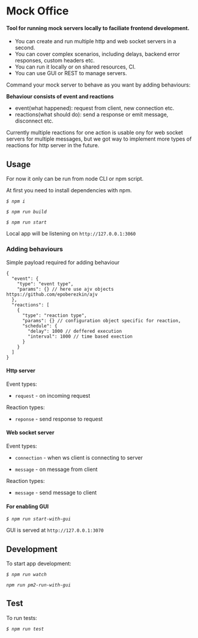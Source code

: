 # Mock Office

#### Tool for running mock servers locally to faciliate frontend development.

* You can create and run multiple http and web socket servers in a second.
* You can cover complex scenarios, including delays, backend error responses, custom headers etc.
* You can run it locally or on shared resources, CI.
* You can use GUI or REST to manage servers.

Command your mock server to behave as you want by adding behaviours:

**Behaviour consists of event and reactions**

* event(what happened): request from client, new connection etc.
* reactions(what should do): send a response or emit message, disconnect etc.

Currently multiple reactions for one action is usable ony for web socket servers for multiple messages, but we got way to implement more types of reactions for http server in the future.

## Usage
For now it only can be run from node CLI or npm script.

At first you need to install dependencies with npm.

*`$ npm i`*

*`$ npm run build`*

*`$ npm run start`*

Local app will be listening on `http://127.0.0.1:3060`

### Adding behaviours

Simple payload required for adding behaviour

```
{
  "event": {
    "type": "event type",
    "params": {} // here use ajv objects https://github.com/epoberezkin/ajv
  },
  "reactions": [
    {
      "type": "reaction type",
      "params": {} // configuration object specific for reaction,
      "schedule": {
        "delay": 1000 // deffered execution
        "interval": 1000 // time based exection
      }
    }
  ]
}
```

#### Http server

Event types:

* `request` - on incoming request

Reaction types:

* `reponse` - send response to request

#### Web socket server

Event types:

* `connection` - when ws client is connecting to server

* `message` - on message from client

Reaction types:

* `message` - send message to client

#### For enabling GUI

*`$ npm run start-with-gui`*

GUI is served at `http://127.0.0.1:3070`

## Development
To start app development:

*`$ npm run watch`*

*`npm run pm2-run-with-gui`*

## Test
To run tests:

*`$ npm run test`*
